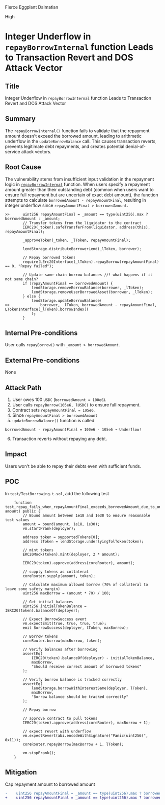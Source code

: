 Fierce Eggplant Dalmatian

High

# Integer Underflow in `repayBorrowInternal` function Leads to Transaction Revert and DOS Attack Vector

## Title
Integer Underflow in `repayBorrowInternal` function Leads to Transaction Revert and DOS Attack Vector

## Summary
The `repayBorrowInternal()` function fails to validate that the repayment amount doesn't exceed the borrowed amount, leading to arithmetic underflow in the `updateBorrowBalance` call. This causes transaction reverts, prevents legitimate debt repayments, and creates potential denial-of-service attack vectors.

## Root Cause
The vulnerability stems from insufficient input validation in the repayment logic in [`repayBorrowInternal`](https://github.com/sherlock-audit/2025-05-lend-audit-contest/blob/main/Lend-V2/src/LayerZero/CoreRouter.sol#L459-L504) function. When users specify a repayment amount greater than their outstanding debt (common when users want to ensure full repayment but are uncertain of exact debt amount), the function attempts to calculate `borrowedAmount - repayAmountFinal`, resulting in integer underflow since `repayAmountFinal > borrowedAmount`.
```solidity
>>      uint256 repayAmountFinal = _amount == type(uint256).max ? borrowedAmount : _amount; 
        // Transfer tokens from the liquidator to the contract
        IERC20(_token).safeTransferFrom(liquidator, address(this), repayAmountFinal); 

        _approveToken(_token, _lToken, repayAmountFinal);

        lendStorage.distributeBorrowerLend(_lToken, borrower);

        // Repay borrowed tokens
        require(LErc20Interface(_lToken).repayBorrow(repayAmountFinal) == 0, "Repay failed");

        // Update same-chain borrow balances //! what happens if it not same chain?
        if (repayAmountFinal == borrowedAmount) {
            lendStorage.removeBorrowBalance(borrower, _lToken);
            lendStorage.removeUserBorrowedAsset(borrower, _lToken);
        } else {
            lendStorage.updateBorrowBalance(
>>              borrower, _lToken, borrowedAmount - repayAmountFinal, LTokenInterface(_lToken).borrowIndex() 
            );
        }
```

## Internal Pre-conditions
User calls `repayBorrow()` with `_amount > borrowedAmount`.

## External Pre-conditions
None

## Attack Path
1. User owes 100 `USDC` (`borrowedAmount = 100e6`).
2. User calls `repayBorrow(105e6, lUSDC)` to ensure full repayment.
3. Contract sets `repayAmountFinal = 105e6`.
4. Since `repayAmountFinal > borrowedAmount`
5. `updateBorrowBalance()` function is called
```solidity
borrowedAmount - repayAmountFinal = 100e6 - 105e6 → Underflow!
```
6. Transaction reverts without repaying any debt.

## Impact
Users won't be able to repay their debts even with sufficient funds.

## POC
In `test/TestBorrowing.t.sol`, add the following test
```solidity
    function test_repay_fails_when_repayAmountFinal_exceeds_borrowedAmount_due_to_underflow(uint256 amount) public {
        // Bound amount between 1e18 and 1e30 to ensure reasonable test values
        amount = bound(amount, 1e18, 1e30);
        vm.startPrank(deployer);

        address token = supportedTokens[0];
        address lToken = lendStorage.underlyingTolToken(token);

        // mint tokens
        ERC20Mock(token).mint(deployer, 2 * amount);

        IERC20(token).approve(address(coreRouter), amount);

        // supply tokens as collateral
        coreRouter.supply(amount, token);

        // Calculate maximum allowed borrow (70% of collateral to leave some safety margin)
        uint256 maxBorrow = (amount * 70) / 100;

        // Get initial balances
        uint256 initialTokenBalance = IERC20(token).balanceOf(deployer);

        // Expect BorrowSuccess event
        vm.expectEmit(true, true, true, true);
        emit BorrowSuccess(deployer, lToken, maxBorrow);

        // Borrow tokens
        coreRouter.borrow(maxBorrow, token);

        // Verify balances after borrowing
        assertEq(
            IERC20(token).balanceOf(deployer) - initialTokenBalance,
            maxBorrow,
            "Should receive correct amount of borrowed tokens"
        );

        // Verify borrow balance is tracked correctly
        assertEq(
            lendStorage.borrowWithInterestSame(deployer, lToken),
            maxBorrow,
            "Borrow balance should be tracked correctly"
        );

        // Repay borrow

        // approve contract to pull tokens
        IERC20(token).approve(address(coreRouter), maxBorrow + 1);

        // expect revert with underflow
        vm.expectRevert(abi.encodeWithSignature("Panic(uint256)", 0x11));
        coreRouter.repayBorrow(maxBorrow + 1, lToken);

        vm.stopPrank();
    }
```

## Mitigation
Cap repayment amount to borrowed amount
```diff
-    uint256 repayAmountFinal = _amount == type(uint256).max ? borrowedAmount : _amount;
+    uint256 repayAmountFinal = _amount == type(uint256).max ? borrowedAmount : (_amount > borrowedAmount ? borrowedAmount : _amount);
```
